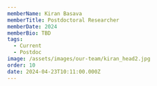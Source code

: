 ```yaml
---
memberName: Kiran Basava
memberTitle: Postdoctoral Researcher
memberDate: 2024
memberBio: TBD
tags:
  - Current
  - Postdoc
image: /assets/images/our-team/kiran_head2.jpg
order: 10
date: 2024-04-23T10:11:00.000Z
---
```


